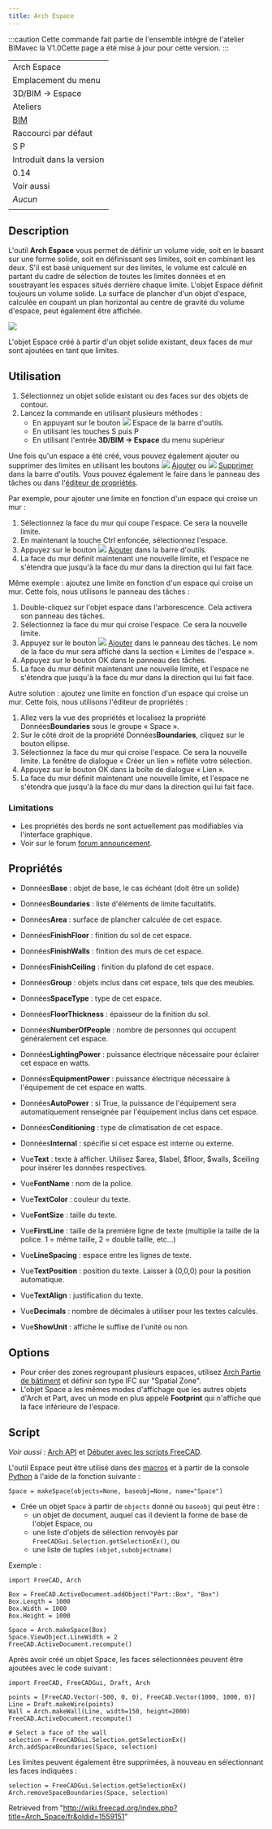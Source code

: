 ```yaml
---
title: Arch Espace
---
```

:::caution
Cette commande fait partie de l'ensemble intégré de l'atelier BIMavec la V1.0Cette page a été mise à jour pour cette version.
:::

|  |
| --- |
| Arch Espace |
| Emplacement du menu |
| 3D/BIM → Espace |
| Ateliers |
| [BIM](/BIM_Workbench/fr "BIM Workbench/fr") |
| Raccourci par défaut |
| S P |
| Introduit dans la version |
| 0.14 |
| Voir aussi |
| *Aucun* |
|  |

## Description

L'outil **Arch Espace** vous permet de définir un volume vide, soit en le basant sur une forme solide, soit en définissant ses limites, soit en combinant les deux. S'il est basé uniquement sur des limites, le volume est calculé en partant du cadre de sélection de toutes les limites données et en soustrayant les espaces situés derrière chaque limite. L'objet Espace définit toujours un volume solide. La surface de plancher d'un objet d'espace, calculée en coupant un plan horizontal au centre de gravité du volume d'espace, peut également être affichée.

![](/images/Arch_Space_example.jpg)

L'objet Espace créé à partir d'un objet solide existant, deux faces de mur sont ajoutées en tant que limites.

## Utilisation

1. Sélectionnez un objet solide existant ou des faces sur des objets de contour.
2. Lancez la commande en utilisant plusieurs méthodes :
   * En appuyant sur le bouton ![](/images/Arch_Space.svg) Espace de la barre d'outils.
   * En utilisant les touches S puis P
   * En utilisant l'entrée **3D/BIM → Espace** du menu supérieur

Une fois qu'un espace a été créé, vous pouvez également ajouter ou supprimer des limites en utilisant les boutons ![](/images/Arch_Add.svg) [Ajouter](/Arch_Add/fr "Arch Add/fr") ou ![](/images/Arch_Remove.svg) [Supprimer](/Arch_Remove/fr "Arch Remove/fr") dans la barre d'outils. Vous pouvez également le faire dans le panneau des tâches ou dans l'[éditeur de propriétés](/Property_editor/fr "Property editor/fr").

Par exemple, pour ajouter une limite en fonction d'un espace qui croise un mur :

1. Sélectionnez la face du mur qui coupe l'espace. Ce sera la nouvelle limite.
2. En maintenant la touche Ctrl enfoncée, sélectionnez l'espace.
3. Appuyez sur le bouton ![](/images/Arch_Add.svg) [Ajouter](/Arch_Add/fr "Arch Add/fr") dans la barre d'outils.
4. La face du mur définit maintenant une nouvelle limite, et l'espace ne s'étendra que jusqu'à la face du mur dans la direction qui lui fait face.

Même exemple : ajoutez une limite en fonction d'un espace qui croise un mur. Cette fois, nous utilisons le panneau des tâches :

1. Double-cliquez sur l'objet espace dans l'arborescence. Cela activera son panneau des tâches.
2. Sélectionnez la face du mur qui croise l'espace. Ce sera la nouvelle limite.
3. Appuyez sur le bouton ![](/images/Arch_Add.svg) [Ajouter](/Arch_Add/fr "Arch Add/fr") dans le panneau des tâches. Le nom de la face du mur sera affiché dans la section « Limites de l'espace ».
4. Appuyez sur le bouton OK dans le panneau des tâches.
5. La face du mur définit maintenant une nouvelle limite, et l'espace ne s'étendra que jusqu'à la face du mur dans la direction qui lui fait face.

Autre solution : ajoutez une limite en fonction d'un espace qui croise un mur. Cette fois, nous utilisons l'éditeur de propriétés :

1. Allez vers la vue des propriétés et localisez la propriété Données**Boundaries** sous le groupe « Space ».
2. Sur le côté droit de la propriété Données**Boundaries**, cliquez sur le bouton ellipse.
3. Sélectionnez la face du mur qui croise l'espace. Ce sera la nouvelle limite. La fenêtre de dialogue « Créer un lien » reflète votre sélection.
4. Appuyez sur le bouton OK dans la boîte de dialogue « Lien ».
5. La face du mur définit maintenant une nouvelle limite, et l'espace ne s'étendra que jusqu'à la face du mur dans la direction qui lui fait face.

### Limitations

* Les propriétés des bords ne sont actuellement pas modifiables via l'interface graphique.
* Voir sur le forum [forum announcement](http://forum.freecadweb.org/viewtopic.php?f=9&t=4275).

## Propriétés

* Données**Base** : objet de base, le cas échéant (doit être un solide)
* Données**Boundaries** : liste d'éléments de limite facultatifs.
* Données**Area** : surface de plancher calculée de cet espace.
* Données**FinishFloor** : finition du sol de cet espace.
* Données**FinishWalls** : finition des murs de cet espace.
* Données**FinishCeiling** : finition du plafond de cet espace.
* Données**Group** : objets inclus dans cet espace, tels que des meubles.
* Données**SpaceType** : type de cet espace.
* Données**FloorThickness** : épaisseur de la finition du sol.
* Données**NumberOfPeople** : nombre de personnes qui occupent généralement cet espace.
* Données**LightingPower** : puissance électrique nécessaire pour éclairer cet espace en watts.
* Données**EquipmentPower** : puissance électrique nécessaire à l'équipement de cet espace en watts.
* Données**AutoPower** : si True, la puissance de l'équipement sera automatiquement renseignée par l'équipement inclus dans cet espace.
* Données**Conditioning** : type de climatisation de cet espace.
* Données**Internal** : spécifie si cet espace est interne ou externe.

* Vue**Text** : texte à afficher. Utilisez $area, $label, $floor, $walls, $ceiling pour insérer les données respectives.
* Vue**FontName** : nom de la police.
* Vue**TextColor** : couleur du texte.
* Vue**FontSize** : taille du texte.
* Vue**FirstLine** : taille de la première ligne de texte (multiplie la taille de la police. 1 = même taille, 2 = double taille, etc...)
* Vue**LineSpacing** : espace entre les lignes de texte.
* Vue**TextPosition** : position du texte. Laisser à (0,0,0) pour la position automatique.
* Vue**TextAlign** : justification du texte.
* Vue**Decimals** : nombre de décimales à utiliser pour les textes calculés.
* Vue**ShowUnit** : affiche le suffixe de l'unité ou non.

## Options

* Pour créer des zones regroupant plusieurs espaces, utilisez [Arch Partie de bâtiment](/Arch_BuildingPart/fr "Arch BuildingPart/fr") et définir son type IFC sur "Spatial Zone".
* L'objet Space a les mêmes modes d'affichage que les autres objets d'Arch et Part, avec un mode en plus appelé **Footprint** qui n'affiche que la face inférieure de l'espace.

## Script

*Voir aussi :* [Arch API](/Arch_API/fr "Arch API/fr") et [Débuter avec les scripts FreeCAD](/FreeCAD_Scripting_Basics/fr "FreeCAD Scripting Basics/fr").

L'outil Espace peut être utilisé dans des [macros](/Macros/fr "Macros/fr") et à partir de la console [Python](/Python/fr "Python/fr") à l'aide de la fonction suivante :

```
Space = makeSpace(objects=None, baseobj=None, name="Space")

```

* Crée un objet `Space` à partir de `objects` donné ou `baseobj` qui peut être :
  + un objet de document, auquel cas il devient la forme de base de l'objet Espace, ou
  + une liste d'objets de sélection renvoyés par `FreeCADGui.Selection.getSelectionEx()`, ou
  + une liste de tuples `(objet,subobjectname)`

Exemple :

```
import FreeCAD, Arch

Box = FreeCAD.ActiveDocument.addObject("Part::Box", "Box")
Box.Length = 1000
Box.Width = 1000
Box.Height = 1000

Space = Arch.makeSpace(Box)
Space.ViewObject.LineWidth = 2
FreeCAD.ActiveDocument.recompute()

```

Après avoir créé un objet Space, les faces sélectionnées peuvent être ajoutées avec le code suivant :

```
import FreeCAD, FreeCADGui, Draft, Arch

points = [FreeCAD.Vector(-500, 0, 0), FreeCAD.Vector(1000, 1000, 0)]
Line = Draft.makeWire(points)
Wall = Arch.makeWall(Line, width=150, height=2000)
FreeCAD.ActiveDocument.recompute()

# Select a face of the wall
selection = FreeCADGui.Selection.getSelectionEx()
Arch.addSpaceBoundaries(Space, selection)

```

Les limites peuvent également être supprimées, à nouveau en sélectionnant les faces indiquées :

```
selection = FreeCADGui.Selection.getSelectionEx()
Arch.removeSpaceBoundaries(Space, selection)

```

Retrieved from "<http://wiki.freecad.org/index.php?title=Arch_Space/fr&oldid=1559151>"